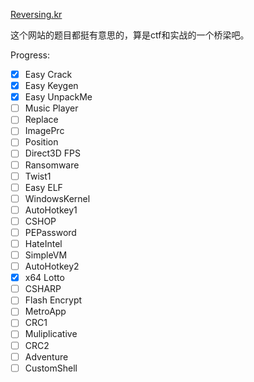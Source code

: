 [Reversing.kr](http://reversing.kr/)

这个网站的题目都挺有意思的，算是ctf和实战的一个桥梁吧。

Progress:
- [x] Easy Crack
- [x] Easy Keygen
- [x] Easy UnpackMe
- [ ] Music Player
- [ ] Replace
- [ ] ImagePrc
- [ ] Position
- [ ] Direct3D FPS
- [ ] Ransomware
- [ ] Twist1
- [ ] Easy ELF
- [ ] WindowsKernel
- [ ] AutoHotkey1
- [ ] CSHOP
- [ ] PEPassword
- [ ] HateIntel
- [ ] SimpleVM
- [ ] AutoHotkey2
- [x] x64 Lotto
- [ ] CSHARP
- [ ] Flash Encrypt
- [ ] MetroApp
- [ ] CRC1
- [ ] Muliplicative
- [ ] CRC2
- [ ] Adventure
- [ ] CustomShell

